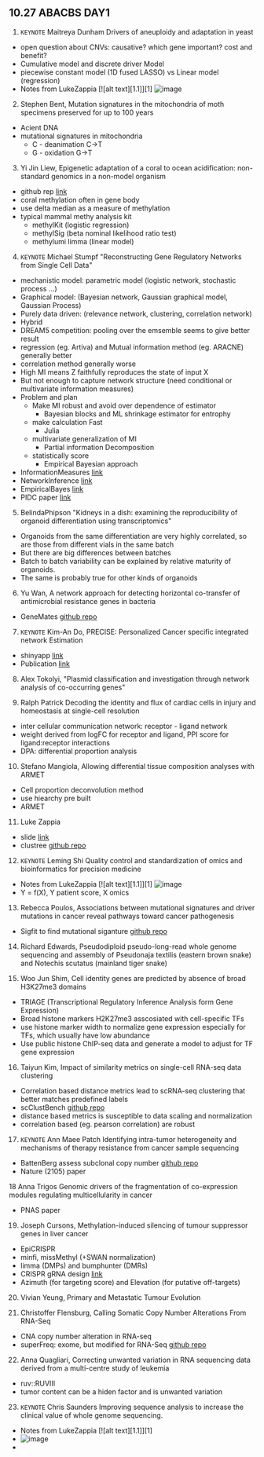 
## 10.27 ABACBS DAY1

1. `KEYNOTE` Maitreya Dunham Drivers of aneuploidy and adaptation in yeast
  - open question about CNVs: causative? which gene important? cost and benefit?
  - Cumulative model and discrete driver Model
  - piecewise constant model (1D fused LASSO) vs Linear model (regression)
  - Notes from LukeZappia [![alt text][1.1]][1] ![image](https://pbs.twimg.com/media/Ds9uNUkUwAUu_3f.jpg)

2. Stephen Bent, Mutation signatures in the mitochondria of moth specimens preserved for up to 100 years
  - Acient DNA
  - mutational signatures in mitochondria
    - C - deanimation C->T
    - G - oxidation G->T

3. Yi Jin Liew, Epigenetic adaptation of a coral to ocean acidification: non-standard genomics in a non-model organism
  - github rep [link](https://github.com/lyijin/working_with_dna_meth)
  - coral methylation often in gene body
  - use delta median as a measure of methylation
  - typical mammal methy analysis kit
    - methylKit (logistic regression)
    - methylSig (beta nominal likelihood ratio test)
    - methylumi limma (linear model)

4. `KEYNOTE` Michael Stumpf "Reconstructing Gene Regulatory Networks from Single Cell Data"
  - mechanistic model: parametric model (logistic network, stochastic process ...)
  - Graphical model: (Bayesian network, Gaussian graphical model, Gaussian Process)
  - Purely data driven: (relevance network, clustering, correlation network)
  - Hybrid
  - DREAM5 competition: pooling over the emsemble seems to give better result
  - regression (eg. Artiva) and Mutual information method (eg. ARACNE) generally better
  - correlation method generally worse
  - High MI means Z faithfully reproduces the state of input X
  - But not enough to capture network structure (need conditional or multivariate information measures)
  - Problem and plan
    - Make MI robust and avoid over dependence of estimator
      - Bayesian blocks and ML shrinkage estimator for entrophy
    - make calculation Fast
      - Julia
    - multivariate generalization of MI
      - Partial information Decomposition
    - statistically score
      - Empirical Bayesian approach
  - InformationMeasures [link](https://github.com/Tchanders/InformationMeasures.jl)
  - NetworkInference [link](https://github.com/Tchanders/NetworkInference.jl)
  - EmpiricalBayes [link](https://github.com/Tchanders/EmpiricalBayes.jl)
  - PIDC paper [link](https://www.cell.com/cell-systems/pdf/S2405-4712%2817%2930386-1.pdf)

5. BelindaPhipson "Kidneys in a dish: examining the reproducibility of organoid differentiation using transcriptomics"
  - Organoids from the same differentiation are very highly correlated, so are those from different vials in the same batch
  - But there are big differences between batches
  - Batch to batch variability can be explained by relative maturity of organoids.
  -  The same is probably true for other kinds of organoids

6. Yu Wan, A network approach for detecting horizontal co-transfer of antimicrobial resistance genes in bacteria
  - GeneMates [github repo](https://github.com/wanyuac/GeneMates)

7. `KEYNOTE` Kim-An Do, PRECISE: Personalized Cancer specific integrated network Estimation
  - shinyapp [link](https://mjha.shinyapps.io/PRECISE)
  - Publication [link](https://www.nature.com/articles/s41598-018-32682-x)

8. Alex Tokolyi, "Plasmid classification and investigation through network analysis of co-occurring genes"

9. Ralph Patrick Decoding the identity and flux of cardiac cells in injury and homeostasis at single-cell resolution
  - inter cellular communication network: receptor - ligand network
  - weight derived from logFC for receptor and ligand, PPI score for ligand:receptor interactions
  - DPA: differential proportion analysis

10. Stefano Mangiola, Allowing differential tissue composition analyses with ARMET
  - Cell proportion deconvolution method
  - use hiearchy pre built
  - ARMET

11. Luke Zappia
  - slide [link](https://speakerdeck.com/lazappi/visualising-trees-to-choose-clusters-for-scrna-seq-data)
  - clustree [github repo](https://github.com/lazappi/clustree)

12. `KEYNOTE` Leming Shi Quality control and standardization of omics and bioinformatics for precision medicine
  - Notes from LukeZappia [![alt text][1.1]][1] ![image](https://pbs.twimg.com/media/Ds-xtLxV4AAApib.jpg)
  - Y = f(X), Y patient score, X omics

13.  Rebecca Poulos, Associations between mutational signatures and driver mutations in cancer reveal pathways toward cancer pathogenesis
  - Sigfit to find mutational siganture [github repo](https://github.com/kgori/sigfit)

14. Richard Edwards, Pseudodiploid pseudo-long-read whole genome sequencing and assembly of Pseudonaja textilis (eastern brown snake) and Notechis scutatus (mainland tiger snake)

15. Woo Jun Shim, Cell identity genes are predicted by absence of broad H3K27me3 domains
  - TRIAGE (Transcriptional Regulatory Inference Analysis form Gene Expression)
  - Broad histone markers H2K27me3 asscosiated with cell-specific TFs
  - use histone marker width to normalize gene expression especially for TFs, which usually have low abundance
  - Use public histone ChIP-seq data and generate a model to adjust for TF gene expression

16. Taiyun Kim, Impact of similarity metrics on single-cell RNA-seq data clustering
  - Correlation based distance metrics lead to scRNA-seq clustering that better matches predefined labels
  - scClustBench [github repo](https://github.com/taiyunkim/scClustBench)
  - distance based metrics is susceptible to data scaling and normalization
  - correlation based (eg. pearson correlation) are robust

17. `KEYNOTE` Ann Maee Patch Identifying intra-tumor heterogeneity and mechanisms of therapy resistance from cancer sample sequencing
  - BattenBerg assess subclonal copy number [github repo](https://github.com/Wedge-Oxford/battenberg)
  - Nature (2105) paper

18 Anna Trigos Genomic drivers of the fragmentation of co-expression modules regulating multicellularity in cancer
  - PNAS paper

19. Joseph Cursons, Methylation-induced silencing of tumour suppressor genes in liver cancer
  - EpiCRISPR
  - minfi, missMethyl (+SWAN normalization)
  - limma (DMPs) and bumphunter (DMRs)
  - CRISPR gRNA design [link](https://crispr.ml)
  - Azimuth (for targeting score) and Elevation (for putative off-targets)

20. Vivian Yeung, Primary and Metastatic Tumour Evolution

21. Christoffer Flensburg, Calling Somatic Copy Number Alterations From RNA-Seq
  - CNA copy number alteration in RNA-seq
  - superFreq: exome, but modified for RNA-Seq [github repo](https://github.com/ChristofferFlensburg/superFreq)

22. Anna Quagliari, Correcting unwanted variation in RNA sequencing data derived from a multi-centre study of leukemia
  - ruv::RUVIII
  - tumor content can be a hiden factor and is unwanted variation

23. `KEYNOTE` Chris Saunders Improving sequence analysis to increase the clinical value of whole genome sequencing.
  - Notes from LukeZappia [![alt text][1.1]][1]
  - ![image](https://pbs.twimg.com/media/DtC2cSOU4AAy0cg.jpg)
  -
